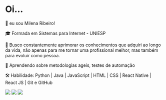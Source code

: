 
# Oi...

👋 eu sou Milena Ribeiro!

🎓 Formada em Sistemas para Internet - UNIESP

💬 Busco constantemente aprimorar os conhecimentos que adquiri ao longo da vida, não apenas para me tornar uma profissional melhor, mas também para evoluir como pessoa.

📌 Aprendendo sobre metodologias ageis, testes de automação 

🛠  Habilidade: Python | Java | JavaScript | HTML | CSS | React Native | React JS | Git e GitHub 


  <a href="https://instagram.com/milenaribeiros_/" target="_blank"><img src="https://img.shields.io/badge/-Instagram-%23E4405F?style=for-the-badge&logo=instagram&logoColor=white" target="_blank"></a> 
  <a href = "mailto:milenassribeiro@gmail.com "><img src="https://img.shields.io/badge/-Gmail-%23333?style=for-the-badge&logo=gmail&logoColor=white" target="_blank"></a>
  <a href="https://www.linkedin.com/in/milenaribeiros/" target="_blank"><img src="https://img.shields.io/badge/-LinkedIn-%230077B5?style=for-the-badge&logo=linkedin&logoColor=white" target="_blank"></a>
  
